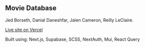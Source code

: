 ## Movie Database
Jed Borseth, Danial Daneshfar, Jalen Cameron, Reilly LeClaire.

[Live site on Vercel](https://moviedb.jedborseth.com/)

Built using: Next.js, Supabase, SCSS, NextAuth, Mui, React Query
